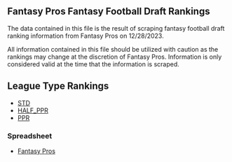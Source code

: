 ## Fantasy Pros Fantasy Football Draft Rankings

The data contained in this file is the result of scraping fantasy football draft ranking information from Fantasy Pros on 12/28/2023.

All information contained in this file should be utilized with caution as the rankings may change at the discretion of Fantasy Pros. Information is only considered valid at the time that the information is scraped.

## League Type Rankings

- [STD](FantasyProsFootballDraftSTD.md)
- [HALF_PPR](FantasyProsFootballDraftHALF_PPR.md)
- [PPR](FantasyProsFootballDraftPPR.md)

### Spreadsheet

- [Fantasy Pros](FantasyProsFootballDraft.xlsx)